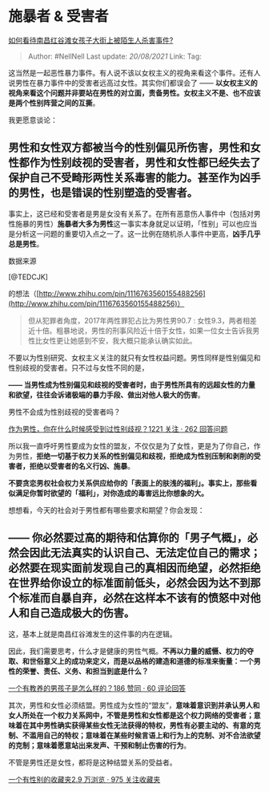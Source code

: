 # 施暴者 & 受害者
[如何看待南昌红谷滩女孩子大街上被陌生人杀害事件?](https://www.zhihu.com/question/326429999/answer/697620968)

> Author: #NellNell 
> Last update: *20/08/2021* 
> Link:
> Tag: 

这当然是一起恶性暴力事件。有人说不该以女权主义的视角来看这个事件。还有人说男性在暴力事件中的受害者远高过女性。其实你们都误会了 —— **以女权主义的视角来看这个问题并非要站在男性的对立面，责备男性。女权主义不是、也不应该是两个性别阵营之间的互撕**。

我更愿意谈论：

## 男性和女性双方都被当今的性别偏见所伤害，男性和女性都作为性别歧视的受害者，男性和女性都已经失去了保护自己不受畸形两性关系毒害的能力。甚至作为凶手的男性，也是错误的性别塑造的受害者。

事实上，这已经和受害者是男是女没有关系了。在所有恶意伤人事件中（包括对男性施暴的男性）**施暴者大多为男性**这一事实本身就足以证明，「性别」可以也应当是分析这一问题的重要切入点之一了。这一比例在随机杀人事件中更高，**凶手几乎总是男性**。

数据来源

[@TEDCJK]

的想法（[http://www.zhihu.com/pin/1116763560155488256](http://www.zhihu.com/pin/1116763560155488256)）

> 但从犯罪者角度，2017年两性罪犯占比为男性男90.7 : 女性9.3，两者相差近十倍。粗暴地说，男性的刑事风险近十倍于女性，如果一位女士告诉我男性比女性更让她感到不安，我大概只能承认确实如此。

不要以为性别研究、女权主义关注的就只有女性权益问题。男性同样是性别偏见和性别歧视的受害者。只不过与女性不同的是，

**—— 当男性成为性别偏见和歧视的受害者时，由于男性所具有的远超女性的力量和欲望，往往会诉诸极端的暴力手段、做出对他人极大的伤害**。

男性不会成为性别歧视的受害者吗？

[作为男性，你在什么时候感受到过性别歧视？1221 关注 · 262 回答问题](http://www.zhihu.com/question/31647721)

  

所以我一直呼吁男性要成为女性的盟友，不仅仅是为了女性，更是为了你自己，作为男性，**拒绝一切基于权力关系的性别偏见和歧视，拒绝成为性别压制和剥削的受害者，拒绝以受害者的名义行凶、施暴**。

**不要贪恋男权社会权力关系供应给你的「表面上的肤浅的福利」。事实上，那些看似满足你暂时欲望的「福利」，对你造成的毒害远比你想象的大。**

想想看，今天的社会对于男性都有哪些要求和期望？你会发现：

## —— 你必然要过高的期待和估算你的「男子气概」，必然会因此无法真实的认识自己、无法定位自己的需求；必然要在现实面前发现自己的真相因而绝望，必然拒绝在世界给你设立的标准面前低头，必然会因为达不到那个标准而自暴自弃，必然在这样本不该有的愤怒中对他人和自己造成极大的伤害。

这，基本上就是南昌红谷滩发生的这件事的内在逻辑。

因此，我们需要思考，什么才是健康的男性气概。**不再以力量的威慑、权力的夺取、和世俗意义上的成功来定义，而是以品格的建造和道德的标准来衡量：一个男性的荣誉、责任、义务、和担当到底是什么？**

[一个有教养的男孩子是怎么样的？186 赞同 · 60 评论回答](https://www.zhihu.com/question/288381809/answer/681425360)

其次，男性和女性必须结盟。男性成为女性的“盟友”，**意味着意识到并承认男人和女人所处在一个权力关系网中，不管是男性和女性都是这个权力网络的受害者；意味着在其中男性确实获得某些女性无法获得的特权，男性有必要主动的、有意的克制、不滥用自己的特权；意味着在某些时候言语上和行为上的克制、对不合法欲望的克制；意味着愿意站出来发声、干预和制止伤害的行为**。

不管是男性还是女性，都将是这种结盟关系的受益者。

[一个有性别的收藏夹2.9 万浏览 · 975 关注收藏夹](https://www.zhihu.com/collection/326955627)